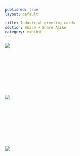 ```yaml
---
published: true
layout: default

title: Industrial greeting cards
section: Share + Share Alike
category: exhibit
---
```


<img src="https://i.imgur.com/ufwuDtql.jpg">
<br><br>
<br><br>
<br><br>
<br><br>
<br><br>
<img src="https://i.imgur.com/1zumYNGl.jpg">
<br><br>
<br><br>
<br><br>
<br><br>
<br><br>
<img src="https://i.imgur.com/DMgoQx7l.jpg">
